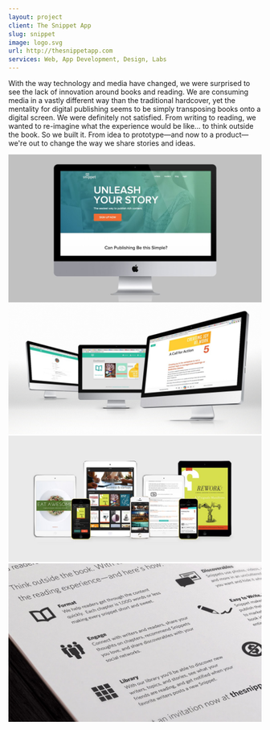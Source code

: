 ```yaml
---
layout: project
client: The Snippet App
slug: snippet
image: logo.svg 
url: http://thesnippetapp.com
services: Web, App Development, Design, Labs
---
```


With the way technology and media have changed, we were surprised to see the lack of innovation around books and reading. We are consuming media in a vastly different way than the traditional hardcover, yet the mentality for digital publishing seems to be simply transposing books onto a digital screen. We were definitely not satisfied. From writing to reading, we wanted to re-imagine what the experience would be like... to think outside the book. So we built it. From idea to prototype—and now to a product—we're out to change the way we share stories and ideas.

![snippet](/images/client-assets/snippet/01.jpg)
![snippet](/images/client-assets/snippet/02.jpg)
![snippet](/images/client-assets/snippet/03.jpg)
![snippet](/images/client-assets/snippet/04.jpg)
